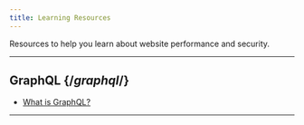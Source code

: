 ```yaml
---
title: Learning Resources
---
```


Resources to help you learn about website performance and security.

---

## GraphQL {/*graphql*/}

- <a href="/guides/what_is_graphql">What is GraphQL?</a>

---
